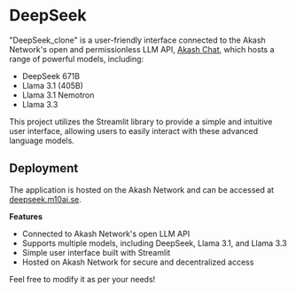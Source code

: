 **DeepSeek**
===============

"DeepSeek_clone" is a user-friendly interface connected to the Akash Network's open and permissionless LLM API, [Akash Chat](https://chat.akash.network/), which hosts a range of powerful models, including:

* DeepSeek 671B
* Llama 3.1 (405B)
* Llama 3.1 Nemotron
* Llama 3.3

This project utilizes the Streamlit library to provide a simple and intuitive user interface, allowing users to easily interact with these advanced language models.

**Deployment**
---------------

The application is hosted on the Akash Network and can be accessed at [deepseek.m10ai.se](http://provider.tnodes.cloud:31980/).

**Features**

* Connected to Akash Network's open LLM API
* Supports multiple models, including DeepSeek, Llama 3.1, and Llama 3.3
* Simple user interface built with Streamlit
* Hosted on Akash Network for secure and decentralized access

Feel free to modify it as per your needs!
